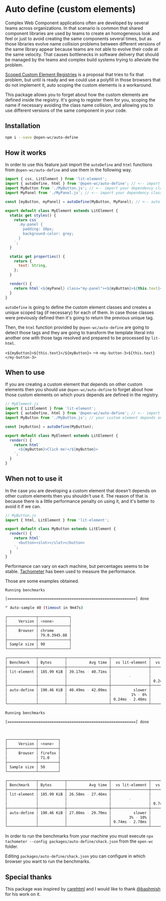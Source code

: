 # Auto define (custom elements)

[//]: # 'AUTO INSERT HEADER PREPUBLISH'

Complex Web Component applications often are developed by several teams across organizations. In
that scenario is common that shared component libraries are used by teams to create an homogeneous
look and feel or just to avoid creating the same components several times, but as those libraries
evolve name collision problems between different versions of the same library appear because teams
are not able to evolve their code at the same velocity. That causes bottlenecks in software delivery
that should be managed by the teams and complex build systems trying to alleviate the problem.

[Scoped Custom Element Registries](https://github.com/w3c/webcomponents/issues/716) is a proposal
that tries to fix that problem, but until is ready and we could use a polyfill in those browsers
that do not implement it, auto scoping the custom elements is a workaround.

This package allows you to forget about how the custom elements are defined inside the registry.
It's going to register them for you, scoping the name if necessary avoiding the class name
collision, and allowing you to use different versions of the same component in your code.

## Installation

```bash
npm i --save @open-wc/auto-define
```

## How it works

In order to use this feature just import the `autoDefine` and `html` functions from
`@open-wc/auto-define` and use them in the following way.

```js
import { css, LitElement } from 'lit-element';
import { autoDefine, html } from '@open-wc/auto-define'; // <-- import the autoDefine and html functions
import MyButton from './MyButton.js'; // <-- import your dependency class
import MyPanel from './MyPanel.js'; // <-- import your dependency class

const [myButton, myPanel] = autoDefine(MyButton, MyPanel); // <-- auto define the components that you are going to use

export default class MyElement extends LitElement {
  static get styles() {
    return css`
      .my-panel {
        padding: 10px;
        background-color: grey;
      }
    `;
  }

  static get properties() {
    return {
      text: String,
    };
  }

  render() {
    return html`<${myPanel} class="my-panel"><${myButton}>${this.text}</${myButton}></${myPanel}>`; // <-- use them just like other parameters
  }
}
```

`autoDefine` is going to define the custom element classes and creates a unique scoped tag (if
necessary) for each of them. In case those classes were previously defined then it's going to return
the previous unique tag.

Then, the `html` function provided by `@open-wc/auto-define` are going to detect those tags and they
are going to transform the template literal into another one with those tags resolved and prepared
to be processed by `lit-html`.

`<${myButton}>${this.text}</${myButton}>` --> `<my-button-3>${this.text}</my-button-3>`

## When to use

If you are creating a custom element that depends on other custom elements then you should use
`@open-wc/auto-define` to forget about how those custom elements on which yours depends are defined
in the registry.

```js
// MyElement.js
import { LitElement } from 'lit-element';
import { autoDefine, html } from '@open-wc/auto-define'; // <-- import the autoDefine and html functions
import MyButton from './MyButton.js'; // your custom element depends on it

const [myButton] = autoDefine(MyButton);

export default class MyElement extends LitElement {
  render() {
    return html`
      <${myButton}>Click me!</${myButton}>
    `;
  }
}
```

## When not to use it

In the case you are developing a custom element that doesn't depends on other custom elements then
you shouldn't use it. The reason of that is because there is a little performance penalty on using
it, and it's better to avoid it if we can.

```js
// MyButton.js
import { html, LitElement } from 'lit-element';

export default class MyButton extends LitElement {
  render() {
    return html`
      <button><slot></slot></button>
    `;
  }
}
```

Performance can vary on each machine, but percentages seems to be stable. [Tachometer](https://github.com/Polymer/tachometer)
has been used to measure the performance.

Those are some examples obtained.

```bash
Running benchmarks

[==========================================================] done

⠋ Auto-sample 40 (timeout in 9m47s)

┌─────────────┬──────────────┐
│     Version │ <none>       │
├─────────────┼──────────────┤
│     Browser │ chrome       │
│             │ 79.0.3945.88 │
├─────────────┼──────────────┤
│ Sample size │ 90           │
└─────────────┴──────────────┘

┌─────────────┬────────────┬───────────────────┬─────────────────┬─────────────────┐
│ Benchmark   │ Bytes      │          Avg time │  vs lit-element │  vs auto-define │
├─────────────┼────────────┼───────────────────┼─────────────────┼─────────────────┤
│ lit-element │ 185.99 KiB │ 39.17ms - 40.71ms │                 │          faster │
│             │            │                   │        -        │         1% - 6% │
│             │            │                   │                 │ 0.24ms - 2.46ms │
├─────────────┼────────────┼───────────────────┼─────────────────┼─────────────────┤
│ auto-define │ 190.46 KiB │ 40.49ms - 42.09ms │          slower │                 │
│             │            │                   │         1% - 6% │        -        │
│             │            │                   │ 0.24ms - 2.46ms │                 │
└─────────────┴────────────┴───────────────────┴─────────────────┴─────────────────┘
```

```bash
Running benchmarks

[==========================================================] done



┌─────────────┬─────────┐
│     Version │ <none>  │
├─────────────┼─────────┤
│     Browser │ firefox │
│             │ 71.0    │
├─────────────┼─────────┤
│ Sample size │ 50      │
└─────────────┴─────────┘

┌─────────────┬────────────┬───────────────────┬─────────────────┬─────────────────┐
│ Benchmark   │ Bytes      │          Avg time │  vs lit-element │  vs auto-define │
├─────────────┼────────────┼───────────────────┼─────────────────┼─────────────────┤
│ lit-element │ 185.99 KiB │ 26.58ms - 27.46ms │                 │          faster │
│             │            │                   │        -        │         3% - 9% │
│             │            │                   │                 │ 0.74ms - 2.78ms │
├─────────────┼────────────┼───────────────────┼─────────────────┼─────────────────┤
│ auto-define │ 190.46 KiB │ 27.86ms - 29.70ms │          slower │                 │
│             │            │                   │        3% - 10% │        -        │
│             │            │                   │ 0.74ms - 2.78ms │                 │
└─────────────┴────────────┴───────────────────┴─────────────────┴─────────────────┘
```

In order to run the benchmarks from your machine you must execute `npx tachometer --config packages/auto-define/shack.json`
from the `open-wc` folder.

Editing `packages/auto-define/shack.json` you can configure in which browser you want to run the benchmarks.

## Special thanks

This package was inspired by [carehtml](https://github.com/bashmish/carehtml) and I would like to
thank [@bashmish](https://github.com/bashmish) for his work on it.

<script>
  export default {
    mounted() {
      const editLink = document.querySelector('.edit-link a');
      if (editLink) {
        const url = editLink.href;
        editLink.href = url.substr(0, url.indexOf('/master/')) + '/master/packages/classes-in-html/README.md';
      }
    }
  }
</script>
